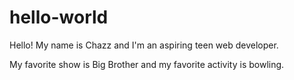 # hello-world

Hello! My name is Chazz and I'm an aspiring teen web developer.

My favorite show is Big Brother and my favorite activity is bowling.
